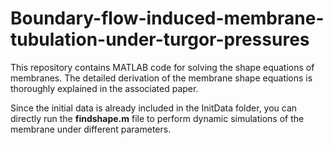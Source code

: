 # Boundary-flow-induced-membrane-tubulation-under-turgor-pressures
This repository contains MATLAB code for solving the shape equations of membranes. The detailed derivation of the membrane shape equations is thoroughly explained in the associated paper.

Since the initial data is already included in the InitData folder, you can directly run the **findshape.m** file to perform dynamic simulations of the membrane under different parameters.
